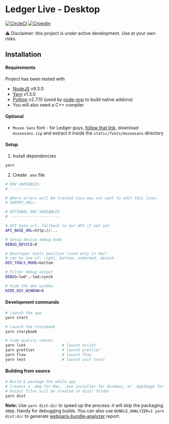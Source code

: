 # Ledger Live - Desktop

[![CircleCI](https://circleci.com/gh/LedgerHQ/ledger-live-desktop.svg?style=svg)](https://circleci.com/gh/LedgerHQ/ledger-live-desktop)
[![Crowdin](https://d322cqt584bo4o.cloudfront.net/ledger-wallet/localized.svg)](https://crowdin.com/project/ledger-wallet)

:warning: Disclaimer: this project is under active development. Use at your own risks.

## Installation

#### Requirements

Project has been tested with

- [NodeJS](https://nodejs.org) v9.3.0
- [Yarn](https://yarnpkg.com) v1.3.0
- [Python](https://www.python.org/) v2.7.10 (used by [node-gyp](https://github.com/nodejs/node-gyp) to build native addons)
- You will also need a C++ compiler

#### Optional

- `Museo Sans` font - for Ledger guys, [follow that link](https://drive.google.com/drive/folders/14R6kGFtx53DuqTyIOjnT7BGogzeyMSzN), download `museosans.zip` and extract it inside the `static/fonts/museosans` directory

#### Setup

1.  Install dependencies

```bash
yarn
```

2.  Create `.env` file

```bash
# ENV VARIABLES
# -------------

# Where errors will be tracked (you may not want to edit this line)
# SENTRY_URL=

# OPTIONAL ENV VARIABLES
# ----------------------

# API base url, fallback to our API if not set
API_BASE_URL=http://...

# Setup device debug mode
DEBUG_DEVICE=0

# Developer tools position (used only in dev)
# can be one of: right, bottom, undocked, detach
DEV_TOOLS_MODE=bottom

# Filter debug output
DEBUG=lwd*,-lwd:syncb

# hide the dev window
HIDE_DEV_WINDOW=0
```

#### Development commands

```bash
# Launch the app
yarn start

# Launch the storybook
yarn storybook

# Code quality checks
yarn lint                # launch eslint
yarn prettier            # launch prettier
yarn flow                # launch flow
yarn test                # launch unit tests
```

#### Building from source

```bash
# Build & package the whole app
# Creates a .dmg for Mac, .exe installer for Windows, or .AppImage for Linux
# Output files will be created in dist/ folder
yarn dist
```

**Note:** Use `yarn dist:dir` to speed up the process: it will skip the packaging step. Handy for debugging builds. You can also use `BUNDLE_ANALYZER=1 yarn dist:dir` to generate [webpack-bundle-analyzer](https://github.com/webpack-contrib/webpack-bundle-analyzer) report.
